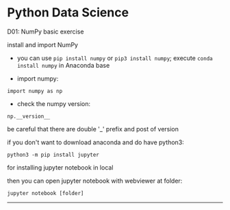 # Python Data Science

D01: NumPy basic exercise

install and import NumPy

*	you can use `pip install numpy` or `pip3 install numpy`; execute `conda install numpy` in Anaconda base

*	import numpy:

`import numpy as np`

*	check the numpy version:

`np.__version__`

be careful that there are double '_' prefix and post of version

if you don't want to download anaconda and do have python3:

`python3 -m pip install jupyter`

for installing jupyter notebook in local

then you can open jupyter notebook with webviewer at folder:

`jupyter notebook [folder]`

* * *
